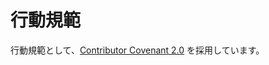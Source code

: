 # 行動規範

行動規範として、[Contributor Covenant 2.0](https://www.contributor-covenant.org/ja/version/2/0/code_of_conduct/) を採用しています。
